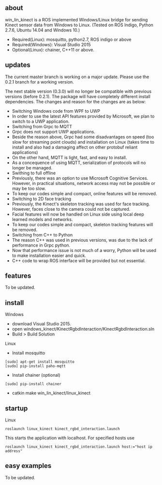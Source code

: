 ## about

win_lin_kinect is a ROS implemented Windows/Linux bridge for sending Kinect sensor data from Windows to Linux. (Tested on ROS Indigo, Python 2.7.6, Ubuntu 14.04 and Windows 10.)
- Required(Linux): mosquitto, python2.7, ROS indigo or above  
- Required(Windows): Visual Studio 2015  
- Optional(Linux): chainer, C++11 or above.  

## updates

The current master branch is working on a major update. Please use the 0.2.1 branch for a working version.

The next stable version (0.3.0) will no longer be compatible with previous versions (before 0.2.1). The package will have completely different install dependencies. The changes and reason for the changes are as below:

- Switching Windows code from WPF to UWP
 - In order to use the latest API features provided by Microsoft, we plan to switch to a UWP application.
- Switching from Grpc to MQTT
 - Grpc does not support UWP applications.
 - Beside the reason above, Grpc had some disadvantages on speed (too slow for streaming point clouds) and installation on Linux (takes time to install and also had a damaging affect on other protobuf reliant applications)
 - On the other hand, MQTT is light, fast, and easy to install.
 - As a concequence of using MQTT, serialization of protocols will no longer be managed.
- Swithing to full offline
 - Previously, there was an option to use Microsoft Cognitive Services. However, in practical situations, network access may not be possible or may be too slow.
 - To keep our codes simple and compact, online features will be removed.
- Switching to 2D face tracking
 - Previously, the Kinect's skeleton tracking was used for face tracking. However, faces close to the camera could not be captured.
 - Facial features will now be handled on Linux side using local deep learned models and networks.
 - To keep our codes simple and compact, skeleton tracking features will be removed.
- Switching from C++ to Python
 - The reason C++ was used in previous versions, was due to the lack of performance in Grpc python.
 - Now that performance issue is not much of a worry, Python will be used to make installation easier and quick.
 - C++ code to wrap ROS interface will be provided but not essential.

## features

To be updated.

## install

Windows
- download Visual Studio 2015.  
- open windows_kinect/KinectRgbdInteraction/KinectRgbdInteraction.sln
- Build > Build Solution  

Linux
- Install mosquitto
```
[sudo] apt-get install mosquitto
[sudo] pip-install paho-mqtt
```
- Install chainer (optional)
```
[sudo] pip-install chainer
```
- catkin make win_lin_kinect/linux_kinect

## startup

Linux
```
roslaunch linux_kinect kinect_rgbd_interaction.launch
```
This starts the application with localhost. For specified hosts use
```
roslaunch linux_kinect kinect_rgbd_interaction.launch host:="host ip address"
```

## easy examples

To be updated.
